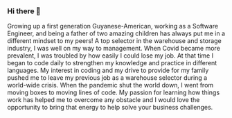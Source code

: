 ### Hi there 👋

Growing up a first generation Guyanese-American, working as a Software Engineer, and being a father of two amazing children has always put me in a different mindset to my peers! A top selector in the warehouse and storage industry, I was well on my way to management. When Covid became more prevalent, I was troubled by how easily I could lose my job. At that time I began to code daily to strengthen my knowledge and practice in different languages. My interest in coding and my drive to provide for my family pushed me to leave my previous job as a warehouse selector during a world-wide crisis. When the pandemic shut the world down, I went from moving boxes to moving lines of code. My passion for learning how things work has helped me to overcome any obstacle and I would love the opportunity to bring that energy to help solve your business challenges.

